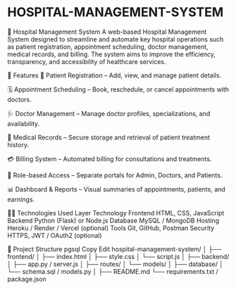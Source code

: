 # HOSPITAL-MANAGEMENT-SYSTEM

🏥 Hospital Management System
A web-based Hospital Management System designed to streamline and automate key hospital operations such as patient registration, appointment scheduling, doctor management, medical records, and billing. The system aims to improve the efficiency, transparency, and accessibility of healthcare services.

🚀 Features
👤 Patient Registration – Add, view, and manage patient details.

🗓️ Appointment Scheduling – Book, reschedule, or cancel appointments with doctors.

🩺 Doctor Management – Manage doctor profiles, specializations, and availability.

📁 Medical Records – Secure storage and retrieval of patient treatment history.

💳 Billing System – Automated billing for consultations and treatments.

🔐 Role-based Access – Separate portals for Admin, Doctors, and Patients.

📊 Dashboard & Reports – Visual summaries of appointments, patients, and earnings.

🧑‍💻 Technologies Used
Layer	Technology
Frontend	HTML, CSS, JavaScript
Backend	Python (Flask) or Node.js
Database	MySQL / MongoDB
Hosting	Heroku / Render / Vercel (optional)
Tools	Git, GitHub, Postman
Security	HTTPS, JWT / OAuth2 (optional)

📂 Project Structure
pgsql
Copy
Edit
hospital-management-system/
│
├── frontend/
│   ├── index.html
│   ├── style.css
│   └── script.js
│
├── backend/
│   ├── app.py / server.js
│   ├── routes/
│   └── models/
│
├── database/
│   └── schema.sql / models.py
│
├── README.md
└── requirements.txt / package.json
